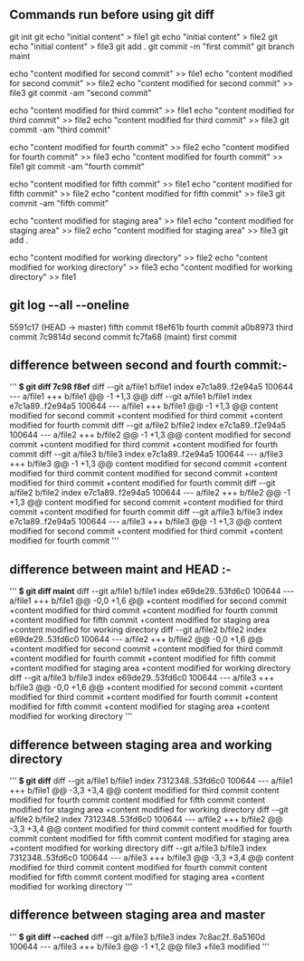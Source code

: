 ## Commands run before using git diff
<!-- first commit and creating maint branch -->
git init
git echo "initial content" > file1
git echo "initial content" > file2
git echo "initial content" > file3
git add .
git commit -m "first commit"
git branch maint
<!-- second commit  -->
echo "content modified for second commit" >> file1
echo "content modified for second commit" >> file2
echo "content modified for second commit" >> file3
git commit -am "second commit"
<!-- third commit  -->
echo "content modified for third commit" >> file1
echo "content modified for third commit" >> file2
echo "content modified for third commit" >> file3
git commit -am "third commit"
<!-- fourth commit  -->
echo "content modified for fourth commit" >> file2
echo "content modified for fourth commit" >> file3
echo "content modified for fourth commit" >> file1
git commit -am "fourth commit"
<!-- fifth commit  -->
echo "content modified for fifth commit" >> file1
echo "content modified for fifth commit" >> file2
echo "content modified for fifth commit" >> file3
git commit -am "fifth commit"
<!-- modify and adding file to stanging area -->
echo "content modified for staging area" >> file1
echo "content modified for staging area" >> file2
echo "content modified for staging area" >> file3
git add .
<!-- just modifing files but not adding to staging area -->
echo "content modified for working directory" >> file2
echo "content modified for working directory" >> file3
echo "content modified for working directory" >> file1



## git log --all --oneline
5591c17 (HEAD -> master) fifth commit
f8ef61b fourth commit
a0b8973 third commit
7c9814d second commit
fc7fa68 (maint) first commit


## difference between second and fourth commit:-

'''
**$ git diff 7c98 f8ef**
diff --git a/file1 b/file1
index e7c1a89..f2e94a5 100644
--- a/file1
+++ b/file1
@@ -1 +1,3 @@
diff --git a/file1 b/file1
index e7c1a89..f2e94a5 100644
--- a/file1
+++ b/file1
@@ -1 +1,3 @@
 content modified for second commit
+content modified for third commit
+content modified for fourth commit
diff --git a/file2 b/file2
index e7c1a89..f2e94a5 100644
--- a/file2
+++ b/file2
@@ -1 +1,3 @@
 content modified for second commit
+content modified for third commit
+content modified for fourth commit
diff --git a/file3 b/file3
index e7c1a89..f2e94a5 100644
--- a/file3
+++ b/file3
@@ -1 +1,3 @@
 content modified for second commit
+content modified for third commit
 content modified for second commit
+content modified for third commit
+content modified for fourth commit
diff --git a/file2 b/file2
index e7c1a89..f2e94a5 100644
--- a/file2
+++ b/file2
@@ -1 +1,3 @@
 content modified for second commit
+content modified for third commit
+content modified for fourth commit
diff --git a/file3 b/file3
index e7c1a89..f2e94a5 100644
--- a/file3
+++ b/file3
@@ -1 +1,3 @@
 content modified for second commit
+content modified for third commit
+content modified for fourth commit
'''

## difference between maint and HEAD :-

'''
**$ git diff maint**
diff --git a/file1 b/file1
index e69de29..53fd6c0 100644
--- a/file1
+++ b/file1
@@ -0,0 +1,6 @@
+content modified for second commit
+content modified for third commit
+content modified for fourth commit
+content modified for fifth commit
+content modified for staging area
+content modified for working directory
diff --git a/file2 b/file2
index e69de29..53fd6c0 100644
--- a/file2
+++ b/file2
@@ -0,0 +1,6 @@
+content modified for second commit
+content modified for third commit
+content modified for fourth commit
+content modified for fifth commit
+content modified for staging area
+content modified for working directory
diff --git a/file3 b/file3
index e69de29..53fd6c0 100644
--- a/file3
+++ b/file3
@@ -0,0 +1,6 @@
+content modified for second commit
+content modified for third commit
+content modified for fourth commit
+content modified for fifth commit
+content modified for staging area
+content modified for working directory
'''

## difference between staging area and working directory
'''
**$ git diff**
diff --git a/file1 b/file1
index 7312348..53fd6c0 100644
--- a/file1
+++ b/file1
@@ -3,3 +3,4 @@ content modified for third commit
 content modified for fourth commit
 content modified for fifth commit
 content modified for staging area
+content modified for working directory
diff --git a/file2 b/file2
index 7312348..53fd6c0 100644
--- a/file2
+++ b/file2
@@ -3,3 +3,4 @@ content modified for third commit
 content modified for fourth commit
 content modified for fifth commit
 content modified for staging area
+content modified for working directory
diff --git a/file3 b/file3
index 7312348..53fd6c0 100644
--- a/file3
+++ b/file3
@@ -3,3 +3,4 @@ content modified for third commit
 content modified for fourth commit
 content modified for fifth commit
 content modified for staging area
+content modified for working directory
'''

## difference between staging area and master
'''
**$ git diff --cached**
diff --git a/file3 b/file3
index 7c8ac2f..6a5160d 100644
--- a/file3
+++ b/file3
@@ -1 +1,2 @@
 file3
+file3 modified
'''